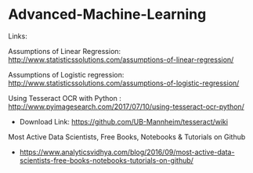 # Advanced-Machine-Learning

Links: 

Assumptions of Linear Regression: http://www.statisticssolutions.com/assumptions-of-linear-regression/


Assumptions of Logistic regression: http://www.statisticssolutions.com/assumptions-of-logistic-regression/


Using Tesseract OCR with Python : http://www.pyimagesearch.com/2017/07/10/using-tesseract-ocr-python/
* Download Link: https://github.com/UB-Mannheim/tesseract/wiki


Most Active Data Scientists, Free Books, Notebooks & Tutorials on Github
* https://www.analyticsvidhya.com/blog/2016/09/most-active-data-scientists-free-books-notebooks-tutorials-on-github/

